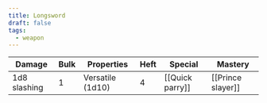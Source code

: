 ```yaml
---
title: Longsword
draft: false
tags:
  - weapon
---
```

| Damage          | Bulk | Properties                            | Heft | Special                      | Mastery              |
| --------------- | ---- | ------------------------------------- | ---- | ---------------------------- | -------------------- |
| 1d8 slashing    | 1    | Versatile (1d10)                      | 4    | [[Quick parry]]              | [[Prince slayer]]    |
